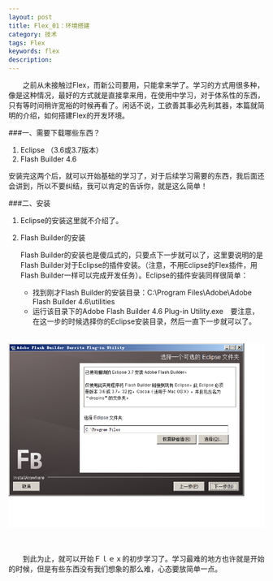 ```yaml
---
layout: post
title: Flex_01：环境搭建
category: 技术
tags: Flex
keywords: flex
description: 
---
```

　　之前从未接触过Flex，而新公司要用，只能拿来学了。学习的方式用很多种，像是这种情况，最好的方式就是直接拿来用，在使用中学习，对于体系性的东西，只有等时间稍许宽裕的时候再看了。闲话不说，工欲善其事必先利其器，本篇就简明的介绍，如何搭建Flex的开发环境。

###一、需要下载哪些东西？
1. Eclipse （3.6或3.7版本）
2. Flash Builder 4.6

安装完这两个后，就可以开始基础的学习了，对于后续学习需要的东西，我后面还会讲到，所以不要纠结，我可以肯定的告诉你，就是这么简单！

###二、安装
1. Eclipse的安装这里就不介绍了。
2. Flash Builder的安装

   	Flash Builder的安装也是傻瓜式的，只要点下一步就可以了，这里要说明的是Flash Builder对于Eclipse的插件安装。（注意，不用Eclipse的Flex插件，用Flash Builder一样可以完成开发任务）。Eclipse的插件安装同样很简单：
	
	* 找到刚才Flash Builder的安装目录：C:\Program Files\Adobe\Adobe Flash Builder 4.6\utilities 
	* 运行该目录下的Adobe Flash Builder 4.6 Plug-in Utility.exe　要注意，在这一步的时候选择你的Eclipse安装目录，然后一直下一步就可以了。

　　　　![2](/public/img/tec/Flex_Plug.png)

　　　　

　　到此为止，就可以开始Ｆｌｅｘ的初步学习了。学习最难的地方也许就是开始的时候，但是有些东西没有我们想象的那么难，心态要放简单一点。

	

	